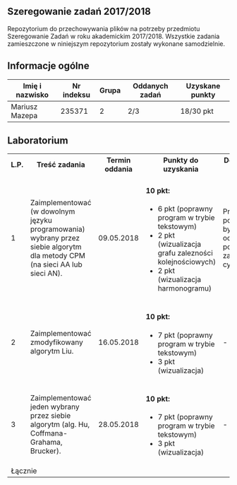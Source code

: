
## Szeregowanie zadań 2017/2018

Repozytorium do przechowywania plików na potrzeby przedmiotu Szeregowanie Zadań w roku akademickim 2017/2018. Wszystkie zadania zamieszczone w niniejszym repozytorium zostały wykonane samodzielnie.

## Informacje ogólne

| Imię i nazwisko | Nr indeksu | Grupa | Oddanych zadań | Uzyskane punkty |
|-----------------|------------|-------|----------------|-----------------|
| Mariusz Mazepa  | 235371     | 2     | 2/3            | 18/30 pkt       |

## Laboratorium

<table>
	<tr>
      <th>L.P.</th>
      <th>Treść zadania</th>
      <th>Termin oddania</th>
      <th>Punkty do uzyskania</th>
      <th>Dodatkowe uwagi</th>
      <th>Uzyskane punkty</th>
	</tr>
    <tr>
      <td>1</td>
      <td>
        Zaimplementować (w dowolnym języku programowania) wybrany
        przez siebie algorytm dla metody CPM (na sieci AA lub sieci AN).
      </td>
      <td>09.05.2018</td>
      <td>
        <h4>10 pkt:</h4>
		    <ul>
          <li>6 pkt (poprawny program w trybie tekstowym)</li>
          <li>2 pkt (wizualizacja grafu zalezności kolejnościowych)</li>
          <li>2 pkt (wizualizacja harmonogramu)</li>
        </ul>
      </td>
      <td>Program powinien być odporny na podawanie zależności cyklicznych.</td>
      <td>8/10 pkt</td>
    </tr>
    <tr>
      <td>2</td>
      <td>
        Zaimplementować zmodyfikowany algorytm Liu.
      </td>
      <td>16.05.2018</td>
      <td>
        <h4>10 pkt:</h4>
        <ul>
          <li>7 pkt (poprawny program w trybie tekstowym)</li>
          <li>3 pkt (wizualizacja)</li>
        </ul>
      </td>
      <td>-</td>
      <td>10/10 pkt</td>
    </tr>
    <tr>
      <td>3</td>
      <td>
        Zaimplementować jeden wybrany przez siebie algorytm (alg. Hu, Coffmana-Grahama, Brucker).
      </td>
      <td>28.05.2018</td>
      <td>
        <h4>10 pkt:</h4>
        <ul>
          <li>7 pkt (poprawny program w trybie tekstowym)</li>
          <li>3 pkt (wizualizacja)</li>
        </ul>
      </td>
      <td>-</td>
      <td></td>
    </tr>
    <tr>
      <td colspan="5">Łącznie</td>
      <td>18/30 pkt</td>
    </tr>
</table>
